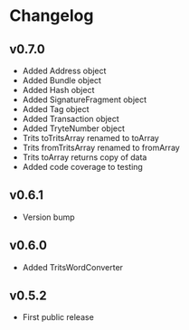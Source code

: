 # Changelog

## v0.7.0

* Added Address object
* Added Bundle object
* Added Hash object
* Added SignatureFragment object
* Added Tag object
* Added Transaction object
* Added TryteNumber object
* Trits toTritsArray renamed to toArray
* Trits fromTritsArray renamed to fromArray
* Trits toArray returns copy of data
* Added code coverage to testing


## v0.6.1

* Version bump

## v0.6.0

* Added TritsWordConverter

## v0.5.2

* First public release
